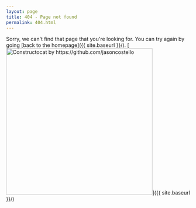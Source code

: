 ```yaml
---
layout: page
title: 404 - Page not found
permalink: 404.html
---
```


Sorry, we can't find that page that you're looking for. You can try again by going [back to the homepage]({{ site.baseurl }}/).
[<img src="{{ site.baseurl }}/images/404.jpg" alt="Constructocat by https://github.com/jasoncostello" style="width: 400px;"/>]({{ site.baseurl }}/)
